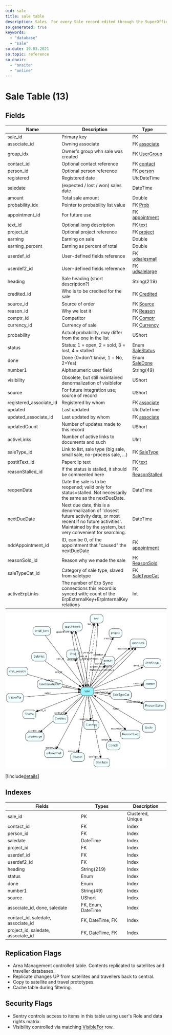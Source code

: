 ```yaml
---
uid: sale
title: sale table
description: Sales  For every Sale record edited through the SuperOffice GUI, a copy of the previous version of the record will be saved in the SaleHist table. This also applies to editing done through the SaleModel COM interface, but not to editing done through the OLE DB Provider or other channels.  
so.generated: true
keywords:
  - "database"
  - "sale"
so.date: 19.03.2021
so.topic: reference
so.envir:
  - "onsite"
  - "online"
---
```


# Sale Table (13)

## Fields

| Name | Description | Type | Null |
|------|-------------|------|:----:|
|sale\_id|Primary key|PK| |
|associate\_id|Owning associate|FK [associate](associate.md)| |
|group\_idx|Owner&apos;s group whn sale was created|FK [UserGroup](UserGroup.md)| |
|contact\_id|Optional contact reference|FK [contact](contact.md)| |
|person\_id|Optional person reference|FK [person](person.md)|&#x25CF;|
|registered|Registered date|UtcDateTime|&#x25CF;|
|saledate|(expected / lost / won) sales date|DateTime| |
|amount|Total sale amount|Double|&#x25CF;|
|probability\_idx|Pointer to probability list value|FK [Prob](Prob.md)| |
|appointment\_id|For future use|FK [appointment](appointment.md)| |
|text\_id|Optional long description|FK [text](text.md)|&#x25CF;|
|project\_id|Optional project reference|FK [project](project.md)| |
|earning|Earning on sale|Double|&#x25CF;|
|earning\_percent|Earning as percent of total|Double|&#x25CF;|
|userdef\_id|User-defined fields reference|FK [udsalesmall](udsalesmall.md)|&#x25CF;|
|userdef2\_id|User-defined fields reference|FK [udsalelarge](udsalelarge.md)|&#x25CF;|
|heading|Sale heading (short description?)|String(219)|&#x25CF;|
|credited\_id|Who is to be credited for the sale|FK [Credited](Credited.md)|&#x25CF;|
|source\_id|Source of order|FK [Source](Source.md)|&#x25CF;|
|reason\_id|Why we lost it|FK [Reason](Reason.md)|&#x25CF;|
|comptr\_id|Competitor|FK [Comptr](Comptr.md)|&#x25CF;|
|currency\_id|Currency of sale|FK [Currency](Currency.md)|&#x25CF;|
|probability|Actual probability, may differ from the one in the list|UShort|&#x25CF;|
|status|Status: 1 = open, 2 = sold, 3 = lost, 4 = stalled|Enum [SaleStatus](enums\EnumSaleStatus.md)|&#x25CF;|
|done|Done (0=don&apos;t know, 1 = No, 2=Yes)|Enum [SaleDone](enums\EnumSaleDone.md)|&#x25CF;|
|number1|Alphanumeric user field|String(49)|&#x25CF;|
|visibility|Obsolete, but still maintained denormalization of visiblefor|UShort|&#x25CF;|
|source|For future integration use; source of record|UShort|&#x25CF;|
|registered\_associate\_id|Registered by whom|FK [associate](associate.md)| |
|updated|Last updated|UtcDateTime| |
|updated\_associate\_id|Last updated by whom|FK [associate](associate.md)| |
|updatedCount|Number of updates made to this record|UShort| |
|activeLinks|Number of active links to documents and such|UInt|&#x25CF;|
|saleType\_id|Link to list, sale type (big sale, small sale, no-process sale, ...)|FK [SaleType](SaleType.md)|&#x25CF;|
|postitText\_id|Paperclip text|FK [text](text.md)|&#x25CF;|
|reasonStalled\_id|If the status is stalled, it should be commented here|FK [ReasonStalled](ReasonStalled.md)|&#x25CF;|
|reopenDate|Date the sale is to be reopened; valid only for status=stalled. Not necessarily the same as the nextDueDate.|DateTime|&#x25CF;|
|nextDueDate|Next due date, this is a denormalization of &apos;closest future activity date, or most recent if no future activities&apos;. Maintained by the system, but very convenient for searching.|DateTime|&#x25CF;|
|nddAppointment\_id|ID, can be 0, of the appointment that &quot;caused&quot; the nextDueDate|FK [appointment](appointment.md)|&#x25CF;|
|reasonSold\_id|Reason why we made the sale|FK [ReasonSold](ReasonSold.md)|&#x25CF;|
|saleTypeCat\_id|Category of sale type, slaved from saletype|FK [SaleTypeCat](SaleTypeCat.md)|&#x25CF;|
|activeErpLinks|The number of Erp Sync connections this record is synced with; count of the ErpExternalKey+ErpInternalKey relations|Int|&#x25CF;|


![sale table relationship diagram](media\sale.png)

[!include[details](./includes/sale.md)]

## Indexes

| Fields | Types | Description |
|--------|-------|-------------|
|sale\_id |PK |Clustered, Unique |
|contact\_id |FK |Index |
|person\_id |FK |Index |
|saledate |DateTime |Index |
|project\_id |FK |Index |
|userdef\_id |FK |Index |
|userdef2\_id |FK |Index |
|heading |String(219) |Index |
|status |Enum |Index |
|done |Enum |Index |
|number1 |String(49) |Index |
|source |UShort |Index |
|associate\_id, done, saledate |FK, Enum, DateTime |Index |
|contact\_id, saledate, associate\_id |FK, DateTime, FK |Index |
|project\_id, saledate, associate\_id |FK, DateTime, FK |Index |

## Replication Flags

* Area Management controlled table. Contents replicated to satellites and traveller databases.
* Replicate changes UP from satellites and travellers back to central.
* Copy to satellite and travel prototypes.
* Cache table during filtering.

## Security Flags

* Sentry controls access to items in this table using user's Role and data rights matrix.
* Visibility controlled via matching [VisibleFor](VisibleFor.md) row.

